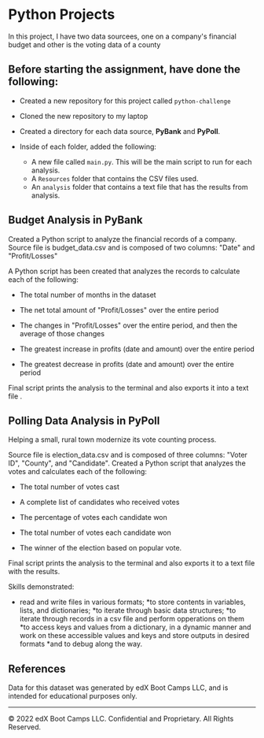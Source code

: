# Python Projects

In this project, I have two data sourcees, one on a company's financial budget and other is the voting data of a county 

## Before starting the assignment, have done the following:

* Created a new repository for this project called `python-challenge`

* Cloned the new repository to my laptop

* Created a directory for each data source, **PyBank** and  **PyPoll**.

* Inside of each folder, added the following:

  * A new file called `main.py`. This will be the main script to run for each analysis.
  * A `Resources` folder that contains the CSV files used. 
  * An `analysis` folder that contains a text file that has the results from analysis.


## Budget Analysis  in PyBank

Created a Python script to analyze the financial records of a company. 
Source file is budget_data.csv and is composed of two columns: "Date" and "Profit/Losses"

A Python script has been created that analyzes the records to calculate each of the following:

* The total number of months in the dataset

* The net total amount of "Profit/Losses" over the entire period

* The changes in "Profit/Losses" over the entire period, and then the average of those changes

* The greatest increase in profits (date and amount) over the entire period

* The greatest decrease in profits (date and amount) over the entire period


Final script prints the analysis to the terminal and also exports it into a text file .

## Polling Data Analysis in PyPoll

Helping a small, rural town modernize its vote counting process.

Source file is  election_data.csv and is composed of three columns: "Voter ID", "County", and "Candidate". 
Created a Python script that analyzes the votes and calculates each of the following:

* The total number of votes cast

* A complete list of candidates who received votes

* The percentage of votes each candidate won

* The total number of votes each candidate won

* The winner of the election based on popular vote.

Final script prints the analysis to the terminal and also exports it to a text file with the results.

Skills demonstrated:
  * read and write files in various formats; 
  *to store contents in variables, lists, and dictionaries; 
  *to iterate through basic data structures; 
  *to iterate through records in a csv file and perform opperations on them
  *to access keys and values from a dictionary, in a dynamic manner and work on these accessible values and keys and store outputs in desired formats
  *and to debug along the way. 
  


## References

Data for this dataset was generated by edX Boot Camps LLC, and is intended for educational purposes only.

- - -

© 2022 edX Boot Camps LLC. Confidential and Proprietary. All Rights Reserved.

